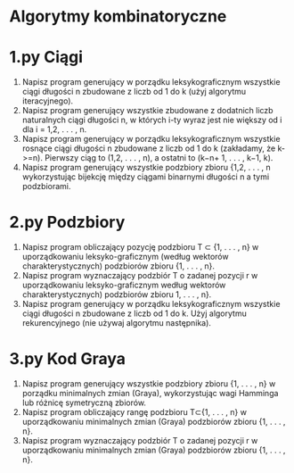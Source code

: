 # Algorytmy kombinatoryczne

# 1.py Ciągi

1. Napisz program generujący w porządku leksykograficznym wszystkie ciągi długości n zbudowane z liczb od 1 do k (użyj algorytmu iteracyjnego).
2. Napisz program generujący wszystkie zbudowane z dodatnich liczb naturalnych ciągi długości n, w których i-ty wyraz jest nie większy od i dla i = 1,2, . . . , n.
3. Napisz program generujący w porządku leksykograficznym wszystkie rosnące ciągi długości n zbudowane z liczb od 1 do k (zakładamy, że k­>=n). Pierwszy ciąg to (1,2, . . . , n), a ostatni to (k−n+ 1, . . . , k−1, k).
4. Napisz program generujący wszystkie podzbiory zbioru {1,2, . . . , n wykorzystując bijekcję między ciągami binarnymi długości n a tymi podzbiorami.

# 2.py Podzbiory

1. Napisz program obliczający pozycję podzbioru T ⊂ {1, . . . , n} w uporządkowaniu leksyko-graficznym (według wektorów charakterystycznych) podzbiorów zbioru {1, . . . , n}.
2. Napisz program wyznaczający podzbiór T o zadanej pozycji r w uporządkowaniu leksyko-graficznym według wektorów charakterystycznych) podzbiorów zbioru 1, . . . , n}.
3. Napisz program generujący w porządku leksykograficznym wszystkie ciągi długości n zbudowane z liczb od 1 do k. Użyj algorytmu rekurencyjnego (nie używaj algorytmu następnika).

# 3.py Kod Graya

1. Napisz program generujący wszystkie podzbiory zbioru {1, . . . , n} w porządku minimalnych zmian (Graya), wykorzystując wagi Hamminga lub różnicę symetryczną zbiorów.
2. Napisz program obliczający rangę podzbioru T⊂{1, . . . , n} w uporządkowaniu minimalnych zmian (Graya) podzbiorów zbioru {1, . . . , n}.
3. Napisz program wyznaczający podzbiór T o zadanej pozycji r w uporządkowaniu minimalnych zmian (Graya) podzbiorów zbioru {1, . . . , n}.